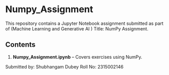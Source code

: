 # Numpy_Assignment


This repository contains a Jupyter Notebook assignment submitted as part of (Machine Learning and Generative AI ) Title: NumPy Assignment.

## Contents

1. **Numpy_Assignment.ipynb** – Covers exercises using NumPy.

Submitted by: Shubhangam Dubey 
Roll No: 2315002146
